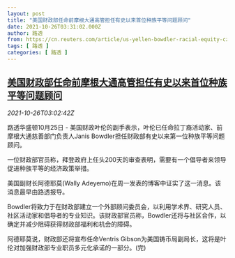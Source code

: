 ```yaml
---
layout: post
title: "美国财政部任命前摩根大通高管担任有史以来首位种族平等问题顾问"
date: 2021-10-26T03:31:02.000Z
author: 路透
from: https://cn.reuters.com/article/us-yellen-bowdler-racial-equity-czar-102-idCNKBS2HG09Y
tags: [ 路透 ]
categories: [ 路透 ]
---
```

<!--1635219062000-->
[美国财政部任命前摩根大通高管担任有史以来首位种族平等问题顾问](https://cn.reuters.com/article/us-yellen-bowdler-racial-equity-czar-102-idCNKBS2HG09Y)
------

<div>
<div><i>2021-10-26T03:02:42Z</i></div><p>路透华盛顿10月25日 - 美国财政叶伦的副手表示，叶伦已任命拉丁裔活动家、前摩根大通慈善部门负责人Janis Bowdler担任财政部有史以来第一位种族平等问题顾问。</p><p>一位财政部官员称，拜登政府上任头200天的审查表明，需要有一个倡导者来领导促进种族平等的经济政策举措。</p><p>美国副财长阿德耶莫(Wally Adeyemo)在周一发表的博客中证实了这一消息。该消息最早由路透报导。</p><p>Bowdler将致力于在财政部建立一个外部顾问委员会，以利用学术界、研究人员、社区活动家和倡导者的专业知识。该财政部官员称，Bowdler还将与社区合作，以确定并减少阻碍获得财政部福利和机会的障碍。</p><p>阿德耶莫说，财政部还将宣布任命Ventris Gibson为美国铸币局副局长，这将是叶伦对加强财政部专业职员多元化承诺的一部分。(完)</p>
</div>
